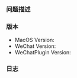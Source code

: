 <!--
提 issue 前，请先完成以下四步：

1. 确保微信小助手是最新版本，没有请更新.
2. 请搜索下是否有人发了相同的 issue，可以的话请在相同的 issue 下描述自己的问题，避免 duplicate issue.
3. 请详细查看 Wiki 中的常见问题解决方法。Wiki地址：https://github.com/TKkk-iOSer/WeChatPlugin-MacOS/wiki
4. 如果是 oh-my-wechat 、wechat-alfred-workflow、LaunchBar 的问题，请到各自的项目提 issue。

如果以上四步仍然没有解决问题，那么请遵从以下的规范描述您的问题。
之后可以点击上方的 Preview 进行预览。
-->

### 问题描述
<!--描述问题发生的场景，最好能够复现 -->

### 版本
<!--请提供macOS、微信、微信小助手当前的版本-->
* MacOS Version:
* WeChat Version:
* WeChatPlugin Version:

### 日志
<!--如果有崩溃的话，提供下崩溃日志，没有的话请删除这部分。-->

